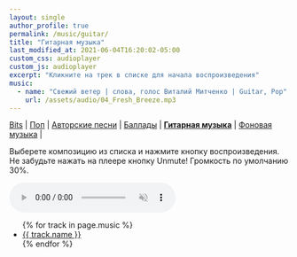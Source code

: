 ```yaml
---
layout: single
author_profile: true
permalink: /music/guitar/
title: "Гитарная музыка"
last_modified_at: 2021-06-04T16:20:02-05:00
custom_css: audioplayer
custom_js: audioplayer
excerpt: "Кликните на трек в списке для начала воспроизведения"
music:
  - name: "Свежий ветер | слова, голос Виталий Митченко | Guitar, Pop"
    url: /assets/audio/04_Fresh_Breeze.mp3
---
```


[Bits](/music/bits/) | [Поп](/music/pop/) | [Авторские песни](/music/authorsongs/) |
[Баллады](/music/ballads/) | [**Гитарная музыка**](/music/guitar/) | [Фоновая музыка](/music/background/) |

Выберете композицию из списка и нажмите кнопку воспроизведения. Не забудьте нажать на плеере кнопку Unmute! Громкость по умолчанию 30%.

<audio id="audio" preload="metadata" autoplay="false" muted tabindex="0" controls type="audio/mp3">
  <source type="audio/mp3" src="">
  Sorry, your browser does not support HTML5 audio.
</audio>
<ul id="playlist">
  {% for track in page.music %}
    <li>
      <a href="{{ track.url }}"><span class="fas fa-play-circle fa-sm" aria-hidden="true">  {{ track.name }}</span></a>
    </li>
  {% endfor %}
</ul>
